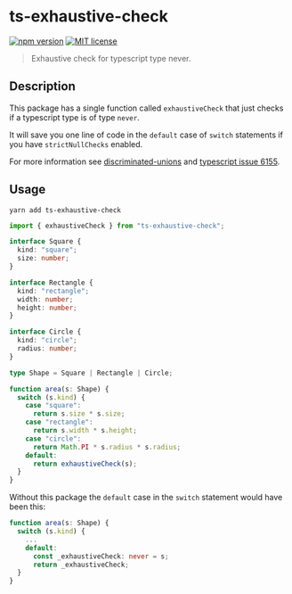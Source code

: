 # ts-exhaustive-check

[![npm version][version-image]][version-url]
[![MIT license][license-image]][license-url]

> Exhaustive check for typescript type never.

## Description

This package has a single function called `exhaustiveCheck` that just checks if a typescript type is of type `never`.

It will save you one line of code in the `default` case of `switch` statements if you have `strictNullChecks` enabled.

For more information see [discriminated-unions](https://basarat.gitbooks.io/typescript/content/docs/types/discriminated-unions.html) and [typescript issue 6155](https://github.com/Microsoft/TypeScript/issues/6155).

## Usage

```
yarn add ts-exhaustive-check
```

```typescript
import { exhaustiveCheck } from "ts-exhaustive-check";

interface Square {
  kind: "square";
  size: number;
}

interface Rectangle {
  kind: "rectangle";
  width: number;
  height: number;
}

interface Circle {
  kind: "circle";
  radius: number;
}

type Shape = Square | Rectangle | Circle;

function area(s: Shape) {
  switch (s.kind) {
    case "square":
      return s.size * s.size;
    case "rectangle":
      return s.width * s.height;
    case "circle":
      return Math.PI * s.radius * s.radius;
    default:
      return exhaustiveCheck(s);
  }
}
```

Without this package the `default` case in the `switch` statement would have been this:

```typescript
function area(s: Shape) {
  switch (s.kind) {
    ...
    default:
      const _exhaustiveCheck: never = s;
      return _exhaustiveCheck;
  }
}
```

[version-image]: https://img.shields.io/npm/v/ts-exhaustive-check.svg?style=flat
[version-url]: https://www.npmjs.com/package/ts-exhaustive-check
[license-image]: https://img.shields.io/github/license/dividab/ts-exhaustive-check.svg?style=flat
[license-url]: https://opensource.org/licenses/MIT
